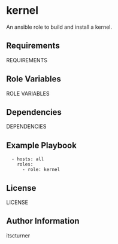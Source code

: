 kernel
======

An ansible role to build and install a kernel.

Requirements
------------

REQUIREMENTS

Role Variables
--------------

ROLE VARIABLES

Dependencies
------------

DEPENDENCIES

Example Playbook
----------------
```
  - hosts: all
    roles:
      - role: kernel
```

License
-------

LICENSE

Author Information
------------------

itscturner
